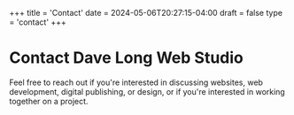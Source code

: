 +++
title = 'Contact'
date = 2024-05-06T20:27:15-04:00
draft = false
type = 'contact'
+++
# Contact Dave Long Web Studio

Feel free to reach out if you're interested in discussing websites, web development, digital publishing, or design, or if you're interested in working together on a project.
